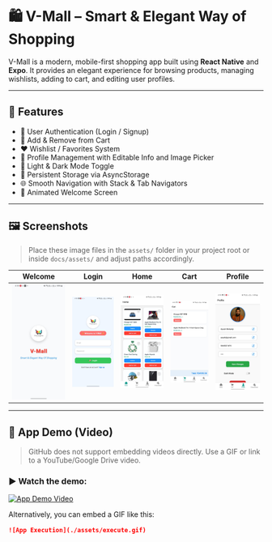 # 🛍️ V-Mall – Smart & Elegant Way of Shopping

V-Mall is a modern, mobile-first shopping app built using **React Native** and **Expo**. It provides an elegant experience for browsing products, managing wishlists, adding to cart, and editing user profiles.

---

## 📱 Features

- 🔐 User Authentication (Login / Signup)
- 🛒 Add & Remove from Cart
- ❤️ Wishlist / Favorites System
- 👤 Profile Management with Editable Info and Image Picker
- 🌙 Light & Dark Mode Toggle
- 🧠 Persistent Storage via AsyncStorage
- 🌐 Smooth Navigation with Stack & Tab Navigators
- 🎉 Animated Welcome Screen

---

## 🖼️ Screenshots

> Place these image files in the `assets/` folder in your project root or inside `docs/assets/` and adjust paths accordingly.

| Welcome | Login | Home | Cart | Profile |
|--------|-------|------|------|---------|
| ![Welcome](./assets/welcome.jpg) | ![Login](./assets/login.jpg) | ![Home](./assets/home.jpg) | ![Cart](./assets/crt.jpg) | ![Profile](./assets/profile2.jpg) |

---

## 🎥 App Demo (Video)

> GitHub does not support embedding videos directly. Use a GIF or link to a YouTube/Google Drive video.

### ▶️ Watch the demo:
[![App Demo Video](./assets/video-thumbnail.png)](https://drive.google.com/file/d/YOUR_VIDEO_ID/view?usp=sharing)

Alternatively, you can embed a GIF like this:

```md
![App Execution](./assets/execute.gif)
